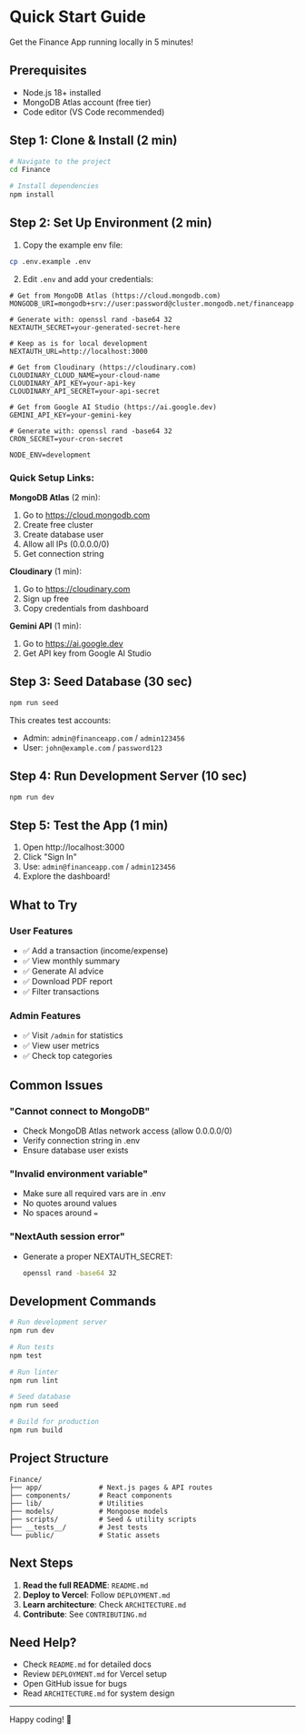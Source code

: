 # Quick Start Guide

Get the Finance App running locally in 5 minutes!

## Prerequisites

- Node.js 18+ installed
- MongoDB Atlas account (free tier)
- Code editor (VS Code recommended)

## Step 1: Clone & Install (2 min)

```bash
# Navigate to the project
cd Finance

# Install dependencies
npm install
```

## Step 2: Set Up Environment (2 min)

1. Copy the example env file:
```bash
cp .env.example .env
```

2. Edit `.env` and add your credentials:

```env
# Get from MongoDB Atlas (https://cloud.mongodb.com)
MONGODB_URI=mongodb+srv://user:password@cluster.mongodb.net/financeapp

# Generate with: openssl rand -base64 32
NEXTAUTH_SECRET=your-generated-secret-here

# Keep as is for local development
NEXTAUTH_URL=http://localhost:3000

# Get from Cloudinary (https://cloudinary.com)
CLOUDINARY_CLOUD_NAME=your-cloud-name
CLOUDINARY_API_KEY=your-api-key
CLOUDINARY_API_SECRET=your-api-secret

# Get from Google AI Studio (https://ai.google.dev)
GEMINI_API_KEY=your-gemini-key

# Generate with: openssl rand -base64 32
CRON_SECRET=your-cron-secret

NODE_ENV=development
```

### Quick Setup Links:

**MongoDB Atlas** (2 min):
1. Go to https://cloud.mongodb.com
2. Create free cluster
3. Create database user
4. Allow all IPs (0.0.0.0/0)
5. Get connection string

**Cloudinary** (1 min):
1. Go to https://cloudinary.com
2. Sign up free
3. Copy credentials from dashboard

**Gemini API** (1 min):
1. Go to https://ai.google.dev
2. Get API key from Google AI Studio

## Step 3: Seed Database (30 sec)

```bash
npm run seed
```

This creates test accounts:
- Admin: `admin@financeapp.com` / `admin123456`
- User: `john@example.com` / `password123`

## Step 4: Run Development Server (10 sec)

```bash
npm run dev
```

## Step 5: Test the App (1 min)

1. Open http://localhost:3000
2. Click "Sign In"
3. Use: `admin@financeapp.com` / `admin123456`
4. Explore the dashboard!

## What to Try

### User Features
- ✅ Add a transaction (income/expense)
- ✅ View monthly summary
- ✅ Generate AI advice
- ✅ Download PDF report
- ✅ Filter transactions

### Admin Features
- ✅ Visit `/admin` for statistics
- ✅ View user metrics
- ✅ Check top categories

## Common Issues

### "Cannot connect to MongoDB"
- Check MongoDB Atlas network access (allow 0.0.0.0/0)
- Verify connection string in .env
- Ensure database user exists

### "Invalid environment variable"
- Make sure all required vars are in .env
- No quotes around values
- No spaces around `=`

### "NextAuth session error"
- Generate a proper NEXTAUTH_SECRET:
  ```bash
  openssl rand -base64 32
  ```

## Development Commands

```bash
# Run development server
npm run dev

# Run tests
npm test

# Run linter
npm run lint

# Seed database
npm run seed

# Build for production
npm run build
```

## Project Structure

```
Finance/
├── app/              # Next.js pages & API routes
├── components/       # React components
├── lib/              # Utilities
├── models/           # Mongoose models
├── scripts/          # Seed & utility scripts
├── __tests__/        # Jest tests
└── public/           # Static assets
```

## Next Steps

1. **Read the full README**: `README.md`
2. **Deploy to Vercel**: Follow `DEPLOYMENT.md`
3. **Learn architecture**: Check `ARCHITECTURE.md`
4. **Contribute**: See `CONTRIBUTING.md`

## Need Help?

- Check `README.md` for detailed docs
- Review `DEPLOYMENT.md` for Vercel setup
- Open GitHub issue for bugs
- Read `ARCHITECTURE.md` for system design

---

Happy coding! 🚀

